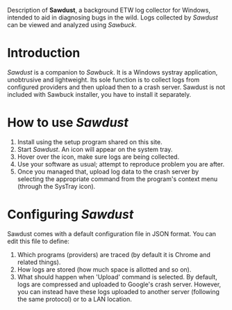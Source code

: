 Description of **Sawdust**, a background ETW log collector for Windows, intended to aid in diagnosing bugs in the wild. Logs collected by _Sawdust_ can be viewed and analyzed using _Sawbuck_.

# Introduction #

_Sawdust_ is a companion to _Sawbuck_. It is a Windows systray application, unobtrusive and lightweight. Its sole function is to collect logs from configured providers and then upload then to a crash server. Sawdust is not included with Sawbuck installer, you have to install it separately.


# How to use _Sawdust_ #

1. Install using the setup program shared on this site.
2. Start _Sawdust_. An icon will appear on the system tray.
3. Hover over the icon, make sure logs are being collected.
4. Use your software as usual; attempt to reproduce problem you are after.
5. Once you managed that, upload log data to the crash server by selecting the appropriate command from the program's context menu (through the SysTray icon).

# Configuring _Sawdust_ #

Sawdust comes with a default configuration file in JSON format. You can edit this file to define:
1. Which programs (providers) are traced (by default it is Chrome and related things).
2. How logs are stored (how much space is allotted and so on).
3. What should happen when 'Upload' command is selected. By default, logs are compressed and uploaded to Google's crash server. However, you can instead have these logs uploaded to another server (following the same protocol) or to a LAN location.